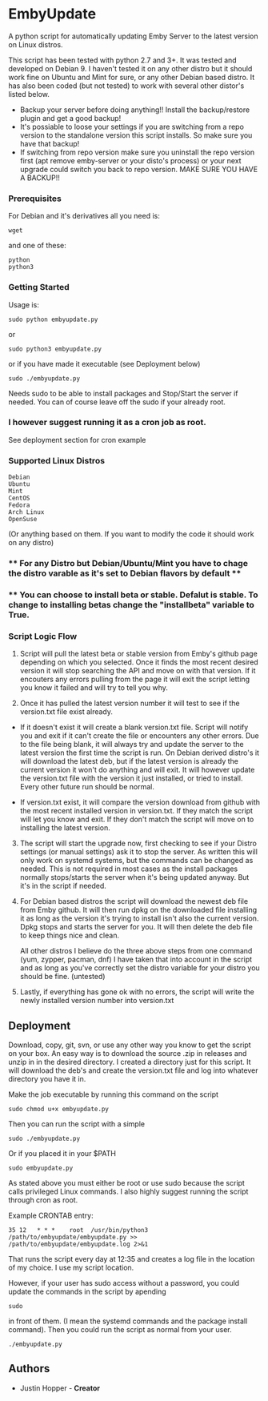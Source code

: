 # EmbyUpdate
A python script for automatically updating Emby Server to the latest version on Linux distros.

This script has been tested with python 2.7 and 3+. It was tested and developed on Debian 9. I haven't tested it on any other distro but it should work fine on Ubuntu and Mint for sure, or any other Debian based distro. It has also been coded (but not tested) to work with several other distor's listed below.

* Backup your server before doing anything!! Install the backup/restore plugin and get a good backup!
* It's possiable to loose your settings if you are switching from a repo version to the standalone version this script installs. So make sure you have that backup!
* If switching from repo version make sure you uninstall the repo version first (apt remove emby-server or your disto's process) or your next upgrade could switch you back to repo version. MAKE SURE YOU HAVE A BACKUP!!

### Prerequisites 

For Debian and it's derivatives all you need is:
```
wget
```
and one of these:
```
python
python3
```

### Getting Started

Usage is: 
```
sudo python embyupdate.py 
```
or
```
sudo python3 embyupdate.py
```
or if you have made it executable (see Deployment below)
```
sudo ./embyupdate.py
```
Needs sudo to be able to install packages and Stop/Start the server if needed. You can of course leave off the sudo if your already root.

### **I however suggest running it as a cron job as root.** 

See deployment section for cron example

### Supported Linux Distros
```
Debian
Ubuntu
Mint
CentOS
Fedora
Arch Linux
OpenSuse
```
(Or anything based on them. If you want to modify the code it should work on any distro)

### ** For any Distro but Debian/Ubuntu/Mint you have to chage the distro varable as it's set to Debian flavors by default **

### ** You can choose to install beta or stable. Defalut is stable. To change to installing betas change the "installbeta" variable to True.

### Script Logic Flow

1. Script will pull the latest beta or stable version from Emby's github page depending on which you selected. Once it finds the most recent desired version it will stop searching the API and move on with that version. If it encouters any errors pulling from the page it will exit the script letting you know it failed and will try to tell you why.

2. Once it has pulled the latest version number it will test to see if the version.txt file exist already. 
  
 * If it doesn't exist it will create a blank version.txt file. Script will notify you and exit if it can't create the file or              encounters any other errors. Due to the file being blank, it will always try and update the server to the latest version the first      time the script is run. On Debian derived distro's it will download the latest deb, but if the latest version is already the            current version it won't do anything and will exit. It will however update the version.txt file with the version it just installed,      or tried to install. Every other future run should be normal.
  
 * If version.txt exist, it will compare the version download from github with the most recent installed version in version.txt. If        they match the script will let you know and exit. If they don't match the script will move on to installing the latest version.
  
3. The script will start the upgrade now, first checking to see if your Distro settings (or manual settings) ask it to stop the server.    As written this will only work on systemd systems, but the commands can be changed as needed. This is not required in most cases as      the install packages normally stops/starts the server when it's being updated anyway. But it's in the script if needed.

4. For Debian based distros the script will download the newest deb file from Emby github. It will then run dpkg on the downloaded file    installing it as long as the version it's trying to install isn't also the current version. Dpkg stops and starts the server for you.    It will then delete the deb file to keep things nice and clean.
    
   All other distros I believe do the three above steps from one command (yum, zypper, pacman, dnf) I have taken that into account in
   the script and as long as you've correctly set the distro variable for your distro you should be fine. (untested)
   
5. Lastly, if everything has gone ok with no errors, the script will write the newly installed version number into version.txt


## Deployment

Download, copy, git, svn, or use any other way you know to get the script on your box. An easy way is to download the source .zip in releases and unzip in in the desired directory. I created a directory just for this script. It will download the deb's and create the version.txt file and log into whatever directory you have it in.

Make the job executable by running this command on the script
```
sudo chmod u+x embyupdate.py
```
Then you can run the script with a simple
```
sudo ./embyupdate.py
```
Or if you placed it in your $PATH
```
sudo embyupdate.py
```

As stated above you must either be root or use sudo because the script calls privileged Linux commands. I also highly suggest running the script through cron as root.

Example CRONTAB entry:
```
35 12   * * *    root  /usr/bin/python3 /path/to/embyupdate/embyupdate.py >> /path/to/embyupdate/embyupdate.log 2>&1
```
That runs the script every day at 12:35 and creates a log file in the location of my choice. I use my script location.

However, if your user has sudo access without a password, you could update the commands in the script by apending
```
sudo
```
in front of them. (I mean the systemd commands and the package install command). Then you could run the script as normal from your user.
```
./embyupdate.py
```

## Authors

* Justin Hopper - **Creator**
